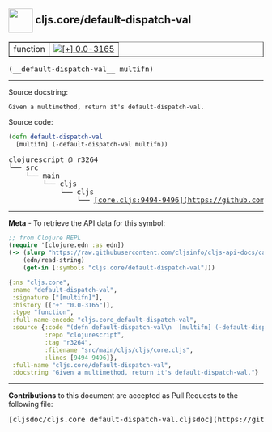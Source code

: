## <img width="48px" valign="middle" src="http://i.imgur.com/Hi20huC.png"> cljs.core/default-dispatch-val

 <table border="1">
<tr>

<td>function</td>
<td><a href="https://github.com/cljsinfo/cljs-api-docs/tree/0.0-3165"><img valign="middle" alt="[+] 0.0-3165" src="https://img.shields.io/badge/+-0.0--3165-lightgrey.svg"></a> </td>
</tr>
</table>

 <samp>
(__default-dispatch-val__ multifn)<br>
</samp>

---




Source docstring:

```
Given a multimethod, return it's default-dispatch-val.
```

Source code:

```clj
(defn default-dispatch-val
  [multifn] (-default-dispatch-val multifn))
```

 <pre>
clojurescript @ r3264
└── src
    └── main
        └── cljs
            └── cljs
                └── <ins>[core.cljs:9494-9496](https://github.com/clojure/clojurescript/blob/r3264/src/main/cljs/cljs/core.cljs#L9494-L9496)</ins>
</pre>


---

__Meta__ - To retrieve the API data for this symbol:

```clj
;; from Clojure REPL
(require '[clojure.edn :as edn])
(-> (slurp "https://raw.githubusercontent.com/cljsinfo/cljs-api-docs/catalog/cljs-api.edn")
    (edn/read-string)
    (get-in [:symbols "cljs.core/default-dispatch-val"]))
```

```clj
{:ns "cljs.core",
 :name "default-dispatch-val",
 :signature ["[multifn]"],
 :history [["+" "0.0-3165"]],
 :type "function",
 :full-name-encode "cljs.core_default-dispatch-val",
 :source {:code "(defn default-dispatch-val\n  [multifn] (-default-dispatch-val multifn))",
          :repo "clojurescript",
          :tag "r3264",
          :filename "src/main/cljs/cljs/core.cljs",
          :lines [9494 9496]},
 :full-name "cljs.core/default-dispatch-val",
 :docstring "Given a multimethod, return it's default-dispatch-val."}

```

---

__Contributions__ to this document are accepted as Pull Requests to the following file:

 <pre>
[cljsdoc/cljs.core_default-dispatch-val.cljsdoc](https://github.com/cljsinfo/cljs-api-docs/blob/master/cljsdoc/cljs.core_default-dispatch-val.cljsdoc)
</pre>

